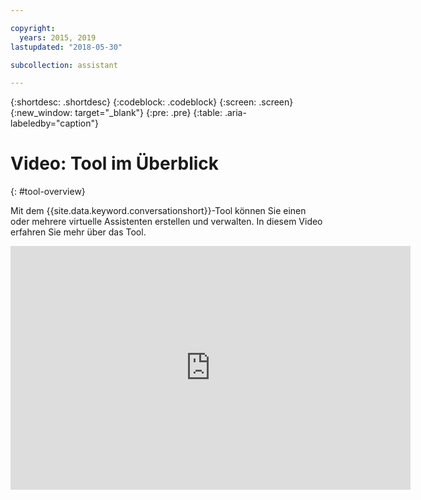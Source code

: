 ```yaml
---

copyright:
  years: 2015, 2019
lastupdated: "2018-05-30"

subcollection: assistant

---
```


{:shortdesc: .shortdesc}
{:codeblock: .codeblock}
{:screen: .screen}
{:new_window: target="_blank"}
{:pre: .pre}
{:table: .aria-labeledby="caption"}

# Video: Tool im Überblick
{: #tool-overview}

Mit dem {{site.data.keyword.conversationshort}}-Tool können Sie einen oder mehrere virtuelle Assistenten erstellen und verwalten. In diesem Video erfahren Sie mehr über das Tool.

<p>
  <div class="embed-responsive embed-responsive-16by9">
    <iframe class="embed-responsive-item" id="youtubeplayer" title="Watson Assistant-Tool im Überblick" type="text/html" width="640" height="390" src="https://www.youtube.com/embed/h-u-5f8fZtc?rel=0" frameborder="0" webkitallowfullscreen mozallowfullscreen allowfullscreen> </iframe>
  </div>
</p>
